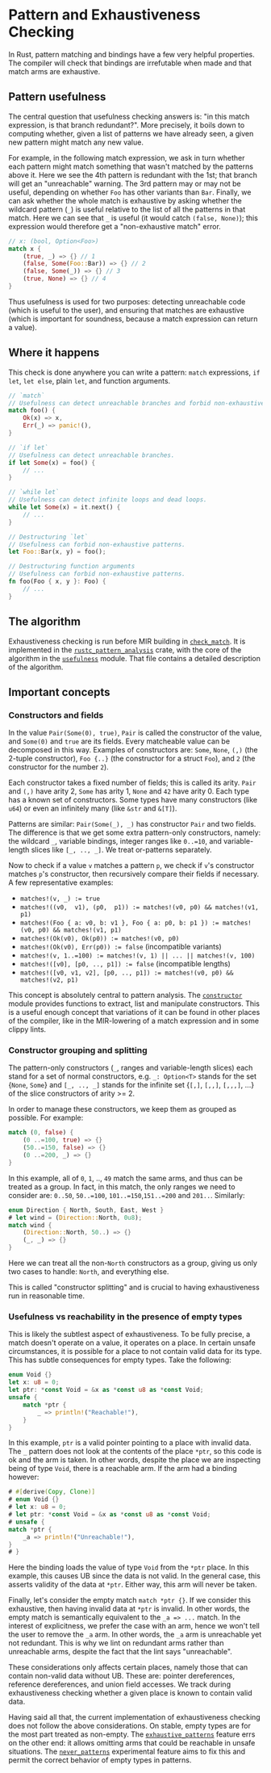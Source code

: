 # Pattern and Exhaustiveness Checking

In Rust, pattern matching and bindings have a few very helpful properties. The
compiler will check that bindings are irrefutable when made and that match arms
are exhaustive.

## Pattern usefulness

The central question that usefulness checking answers is:
"in this match expression, is that branch redundant?".
More precisely, it boils down to computing whether,
given a list of patterns we have already seen,
a given new pattern might match any new value.

For example, in the following match expression,
we ask in turn whether each pattern might match something
that wasn't matched by the patterns above it.
Here we see the 4th pattern is redundant with the 1st;
that branch will get an "unreachable" warning.
The 3rd pattern may or may not be useful,
depending on whether `Foo` has other variants than `Bar`.
Finally, we can ask whether the whole match is exhaustive
by asking whether the wildcard pattern (`_`)
is useful relative to the list of all the patterns in that match.
Here we can see that `_` is useful (it would catch `(false, None)`);
this expression would therefore get a "non-exhaustive match" error.

```rust
// x: (bool, Option<Foo>)
match x {
    (true, _) => {} // 1
    (false, Some(Foo::Bar)) => {} // 2
    (false, Some(_)) => {} // 3
    (true, None) => {} // 4
}
```

Thus usefulness is used for two purposes:
detecting unreachable code (which is useful to the user),
and ensuring that matches are exhaustive (which is important for soundness,
because a match expression can return a value).

## Where it happens

This check is done anywhere you can write a pattern: `match` expressions, `if let`, `let else`,
plain `let`, and function arguments.

```rust
// `match`
// Usefulness can detect unreachable branches and forbid non-exhaustive matches.
match foo() {
    Ok(x) => x,
    Err(_) => panic!(),
}

// `if let`
// Usefulness can detect unreachable branches.
if let Some(x) = foo() {
    // ...
}

// `while let`
// Usefulness can detect infinite loops and dead loops.
while let Some(x) = it.next() {
    // ...
}

// Destructuring `let`
// Usefulness can forbid non-exhaustive patterns.
let Foo::Bar(x, y) = foo();

// Destructuring function arguments
// Usefulness can forbid non-exhaustive patterns.
fn foo(Foo { x, y }: Foo) {
    // ...
}
```

## The algorithm

Exhaustiveness checking is run before MIR building in [`check_match`].
It is implemented in the [`rustc_pattern_analysis`] crate,
with the core of the algorithm in the [`usefulness`] module.
That file contains a detailed description of the algorithm.

## Important concepts

### Constructors and fields

In the value `Pair(Some(0), true)`, `Pair` is called the constructor of the value, and `Some(0)` and
`true` are its fields. Every matcheable value can be decomposed in this way. Examples of
constructors are: `Some`, `None`, `(,)` (the 2-tuple constructor), `Foo {..}` (the constructor for
a struct `Foo`), and `2` (the constructor for the number `2`).

Each constructor takes a fixed number of fields; this is called its arity. `Pair` and `(,)` have
arity 2, `Some` has arity 1, `None` and `42` have arity 0. Each type has a known set of
constructors. Some types have many constructors (like `u64`) or even an infinitely many (like `&str`
and `&[T]`).

Patterns are similar: `Pair(Some(_), _)` has constructor `Pair` and two fields. The difference is
that we get some extra pattern-only constructors, namely: the wildcard `_`, variable bindings,
integer ranges like `0..=10`, and variable-length slices like `[_, .., _]`. We treat or-patterns
separately.

Now to check if a value `v` matches a pattern `p`, we check if `v`'s constructor matches `p`'s
constructor, then recursively compare their fields if necessary. A few representative examples:

- `matches!(v, _) := true`
- `matches!((v0,  v1), (p0,  p1)) := matches!(v0, p0) && matches!(v1, p1)`
- `matches!(Foo { a: v0, b: v1 }, Foo { a: p0, b: p1 }) := matches!(v0, p0) && matches!(v1, p1)`
- `matches!(Ok(v0), Ok(p0)) := matches!(v0, p0)`
- `matches!(Ok(v0), Err(p0)) := false` (incompatible variants)
- `matches!(v, 1..=100) := matches!(v, 1) || ... || matches!(v, 100)`
- `matches!([v0], [p0, .., p1]) := false` (incompatible lengths)
- `matches!([v0, v1, v2], [p0, .., p1]) := matches!(v0, p0) && matches!(v2, p1)`

This concept is absolutely central to pattern analysis. The [`constructor`] module provides
functions to extract, list and manipulate constructors. This is a useful enough concept that
variations of it can be found in other places of the compiler, like in the MIR-lowering of a match
expression and in some clippy lints.

### Constructor grouping and splitting

The pattern-only constructors (`_`, ranges and variable-length slices) each stand for a set of
normal constructors, e.g. `_: Option<T>` stands for the set {`None`, `Some`} and `[_, .., _]` stands
for the infinite set {`[,]`, `[,,]`, `[,,,]`, ...} of the slice constructors of arity >= 2.

In order to manage these constructors, we keep them as grouped as possible. For example:

```rust
match (0, false) {
    (0 ..=100, true) => {}
    (50..=150, false) => {}
    (0 ..=200, _) => {}
}
```

In this example, all of `0`, `1`, .., `49` match the same arms, and thus can be treated as a group.
In fact, in this match, the only ranges we need to consider are: `0..50`, `50..=100`,
`101..=150`,`151..=200` and `201..`. Similarly:

```rust
enum Direction { North, South, East, West }
# let wind = (Direction::North, 0u8);
match wind {
    (Direction::North, 50..) => {}
    (_, _) => {}
}
```

Here we can treat all the non-`North` constructors as a group, giving us only two cases to handle:
`North`, and everything else.

This is called "constructor splitting" and is crucial to having exhaustiveness run in reasonable
time.

### Usefulness vs reachability in the presence of empty types

This is likely the subtlest aspect of exhaustiveness. To be fully precise, a match doesn't operate
on a value, it operates on a place. In certain unsafe circumstances, it is possible for a place to
not contain valid data for its type. This has subtle consequences for empty types. Take the
following:

```rust
enum Void {}
let x: u8 = 0;
let ptr: *const Void = &x as *const u8 as *const Void;
unsafe {
    match *ptr {
        _ => println!("Reachable!"),
    }
}
```

In this example, `ptr` is a valid pointer pointing to a place with invalid data. The `_` pattern
does not look at the contents of the place `*ptr`, so this code is ok and the arm is taken. In other
words, despite the place we are inspecting being of type `Void`, there is a reachable arm. If the
arm had a binding however:

```rust
# #[derive(Copy, Clone)]
# enum Void {}
# let x: u8 = 0;
# let ptr: *const Void = &x as *const u8 as *const Void;
# unsafe {
match *ptr {
    _a => println!("Unreachable!"),
}
# }
```

Here the binding loads the value of type `Void` from the `*ptr` place. In this example, this causes
UB since the data is not valid. In the general case, this asserts validity of the data at `*ptr`.
Either way, this arm will never be taken.

Finally, let's consider the empty match `match *ptr {}`. If we consider this exhaustive, then
having invalid data at `*ptr` is invalid. In other words, the empty match is semantically
equivalent to the `_a => ...` match. In the interest of explicitness, we prefer the case with an
arm, hence we won't tell the user to remove the `_a` arm. In other words, the `_a` arm is
unreachable yet not redundant. This is why we lint on redundant arms rather than unreachable
arms, despite the fact that the lint says "unreachable".

These considerations only affects certain places, namely those that can contain non-valid data
without UB. These are: pointer dereferences, reference dereferences, and union field accesses. We
track during exhaustiveness checking whether a given place is known to contain valid data.

Having said all that, the current implementation of exhaustiveness checking does not follow the
above considerations. On stable, empty types are for the most part treated as non-empty. The
[`exhaustive_patterns`] feature errs on the other end: it allows omitting arms that could be
reachable in unsafe situations. The [`never_patterns`] experimental feature aims to fix this and
permit the correct behavior of empty types in patterns.

[`check_match`]: https://doc.rust-lang.org/nightly/nightly-rustc/rustc_mir_build/thir/pattern/check_match/index.html
[`rustc_pattern_analysis`]: https://doc.rust-lang.org/nightly/nightly-rustc/rustc_pattern_analysis/index.html
[`usefulness`]: https://doc.rust-lang.org/nightly/nightly-rustc/rustc_pattern_analysis/usefulness/index.html
[`constructor`]: https://doc.rust-lang.org/nightly/nightly-rustc/rustc_pattern_analysis/constructor/index.html
[`never_patterns`]: https://github.com/rust-lang/rust/issues/118155
[`exhaustive_patterns`]: https://github.com/rust-lang/rust/issues/51085
